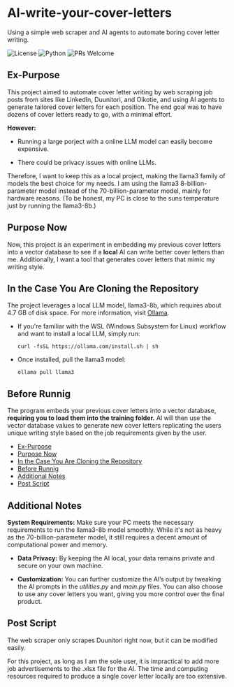 # AI-write-your-cover-letters
Using a simple web scraper and AI agents to automate boring cover letter writing.


![License](https://img.shields.io/badge/license-MIT-blue.svg)
![Python](https://img.shields.io/badge/python-3.8+-blue.svg)
![PRs Welcome](https://img.shields.io/badge/PRs-welcome-brightgreen.svg)

## Ex-Purpose
This project aimed to automate cover letter writing by web scraping job posts from sites like LinkedIn, Duunitori, and Oikotie, and using AI agents to generate tailored cover letters for each position. The end goal was to have dozens of cover letters ready to go, with a minimal effort.

**However:**
- Running a large porject with a online LLM model can easily become expensive.

- There could be privacy issues with online LLMs.


Therefore, I want to keep this as a local project, making the llama3 family of models the best choice for my needs. I am using the llama3 8-billion-parameter model instead of the 70-billion-parameter model, mainly for hardware reasons. (To be honest, my PC is close to the suns temperature just by running the llama3-8b.)


## Purpose Now
Now, this project is an experiment in embedding my previous cover letters into a vector database to see if a **local** AI can write better cover letters than me. Additionally, I want a tool that generates cover letters that mimic my writing style.


## In the Case You Are Cloning the Repository

The project leverages a local LLM model, llama3-8b, which requires about 4.7 GB of disk space. For more information, visit [Ollama](https://ollama.com/).

- If you're familiar with the WSL (Windows Subsystem for Linux) workflow and want to install a local LLM, simply run:

    ```
    curl -fsSL https://ollama.com/install.sh | sh
    ```

- Once installed, pull the llama3 model:
    ```
    ollama pull llama3
    ```


## Before Runnig

The program embeds your previous cover letters into a vector database, **requiring you to load them into the training folder.** AI will then use the vector database values to generate new cover letters replicating the users unique writing style based on the job requirements given by the user.


- [Ex-Purpose](#ex-purpose)
- [Purpose Now](#purpose-now)
- [In the Case You Are Cloning the Repository](#in-the-case-you-are-cloning-the-repository)
- [Before Runnig](#before-runnig)
- [Additional Notes](#additional-notes)
- [Post Script](#post-script)

## Additional Notes
**System Requirements:** Make sure your PC meets the necessary requirements to run the llama3-8b model smoothly. While it's not as heavy as the 70-billion-parameter model, it still requires a decent amount of computational power and memory.

- **Data Privacy:** By keeping the AI local, your data remains private and secure on your own machine.

- **Customization:** You can further customize the AI’s output by tweaking the AI prompts in the *utilities.py* and *main.py* files. You can also choose to use any cover letters you want, giving you more control over the final product.

## Post Script

The web scraper only scrapes Duunitori right now, but it can be modified easily. 

For this project, as long as I am the sole user, it is impractical to add more job advertisements to the .xlsx file for the AI. The time and computing resources required to produce a single cover letter locally are too extensive.